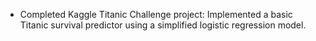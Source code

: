 - Completed Kaggle Titanic Challenge project: Implemented a basic Titanic survival predictor using a simplified logistic regression model.